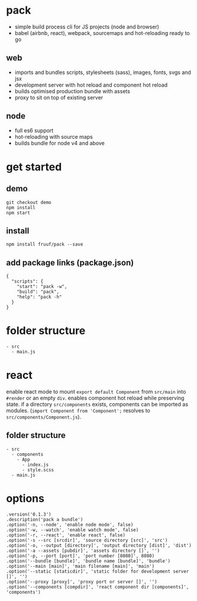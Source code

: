 # pack
- simple build process cli for JS projects (node and browser)
- babel (airbnb, react), webpack, sourcemaps and hot-reloading ready to go

## web
- imports and bundles scripts, stylesheets (sass), images, fonts, svgs and jsx
- development server with hot reload and component hot reload
- builds optimised production bundle with assets
- proxy to sit on top of existing server

## node
- full es6 support
- hot-reloading with source maps
- builds bundle for node v4 and above

# get started
## demo
    git checkout demo
    npm install
    npm start

## install
    npm install fruuf/pack --save

## add package links (package.json)

    {
      "scripts": {
        "start": "pack -w",
        "build": "pack",
        "help": "pack -h"
      }
    }

# folder structure
    - src
      - main.js

# react
enable react mode to mount `export default Component` from `src/main` into `#render` or an empty `div`.
enables component hot reload while preserving state. if a directory `src/components` exists, components can be imported as modules. (`import Component from 'Component';` resolves to `src/components/Component.js`).

## folder structure
    - src
      - components
        - App
          - index.js
          - style.scss
      - main.js

# options
    .version('0.1.3')
    .description('pack a bundle')
    .option('-n, --node', 'enable node mode', false)
    .option('-w, --watch', 'enable watch mode', false)
    .option('-r, --react', 'enable react', false)
    .option('-s --src [srcdir]', 'source directory [src]', 'src')
    .option('-o, --output [directory]', 'output directory [dist]', 'dist')
    .option('-a --assets [pubdir]', 'assets directory []', '')
    .option('-p, --port [port]', 'port number [8080]', 8080)
    .option('--bundle [bundle]', 'bundle name [bundle]', 'bundle')
    .option('--main [main]', 'main filename [main]', 'main')
    .option('--static [staticdir]', 'static folder for development server []', '')
    .option('--proxy [proxy]', 'proxy port or server []', '')
    .option('--components [compdir]', 'react component dir [components]', 'components')
